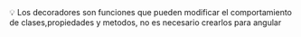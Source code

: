 <aside style="border:solid borde"> 💡 Los decoradores son funciones que pueden modificar el comportamiento de clases,propiedades y metodos, no es necesario crearlos para angular
</aside>

